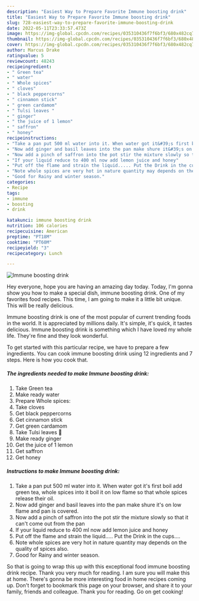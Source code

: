 ```yaml
---
description: "Easiest Way to Prepare Favorite Immune boosting drink"
title: "Easiest Way to Prepare Favorite Immune boosting drink"
slug: 728-easiest-way-to-prepare-favorite-immune-boosting-drink
date: 2022-05-11T23:33:57.473Z
image: https://img-global.cpcdn.com/recipes/035310436f7f6bf3/680x482cq70/immune-boosting-drink-recipe-main-photo.jpg
thumbnail: https://img-global.cpcdn.com/recipes/035310436f7f6bf3/680x482cq70/immune-boosting-drink-recipe-main-photo.jpg
cover: https://img-global.cpcdn.com/recipes/035310436f7f6bf3/680x482cq70/immune-boosting-drink-recipe-main-photo.jpg
author: Marcus Drake
ratingvalue: 5
reviewcount: 48243
recipeingredient:
- " Green tea"
- " water"
- " Whole spices"
- " cloves"
- " black peppercorns"
- " cinnamon stick"
- " green cardamom"
- " Tulsi leaves "
- " ginger"
- " the juice of 1 lemon"
- " saffron"
- " honey"
recipeinstructions:
- "Take a pan put 500 ml water into it. When water got it&#39;s first boil add green tea, whole spices into it boil it on low flame so that whole spices release their oil."
- "Now add ginger and basil leaves into the pan make shure it&#39;s on low flame and pan is covered."
- "Now add a pinch of saffron into the pot stir the mixture slowly so that it can&#39;t come out from the pan"
- "If your liquid reduce to 400 ml now add lemon juice and honey"
- "Put off the flame and strain the liquid..... Put the Drink in the cups...."
- "Note whole spices are very hot in nature quantity may depends on the quality of spices also."
- "Good for Rainy and winter season."
categories:
- Recipe
tags:
- immune
- boosting
- drink

katakunci: immune boosting drink 
nutrition: 106 calories
recipecuisine: American
preptime: "PT18M"
cooktime: "PT60M"
recipeyield: "3"
recipecategory: Lunch

---
```



![Immune boosting drink](https://img-global.cpcdn.com/recipes/035310436f7f6bf3/680x482cq70/immune-boosting-drink-recipe-main-photo.jpg)

Hey everyone, hope you are having an amazing day today. Today, I'm gonna show you how to make a special dish, immune boosting drink. One of my favorites food recipes. This time, I am going to make it a little bit unique. This will be really delicious.

Immune boosting drink is one of the most popular of current trending foods in the world. It is appreciated by millions daily. It's simple, it's quick, it tastes delicious. Immune boosting drink is something which I have loved my whole life. They're fine and they look wonderful.




To get started with this particular recipe, we have to prepare a few ingredients. You can cook immune boosting drink using 12 ingredients and 7 steps. Here is how you cook that.

<!--inarticleads1-->

##### The ingredients needed to make Immune boosting drink:

1. Take  Green tea
1. Make ready  water
1. Prepare  Whole spices:
1. Take  cloves
1. Get  black peppercorns
1. Get  cinnamon stick
1. Get  green cardamom
1. Take  Tulsi leaves 🌿
1. Make ready  ginger
1. Get  the juice of 1 lemon
1. Get  saffron
1. Get  honey




<!--inarticleads2-->

##### Instructions to make Immune boosting drink:

1. Take a pan put 500 ml water into it. When water got it&#39;s first boil add green tea, whole spices into it boil it on low flame so that whole spices release their oil.
1. Now add ginger and basil leaves into the pan make shure it&#39;s on low flame and pan is covered.
1. Now add a pinch of saffron into the pot stir the mixture slowly so that it can&#39;t come out from the pan
1. If your liquid reduce to 400 ml now add lemon juice and honey
1. Put off the flame and strain the liquid..... Put the Drink in the cups....
1. Note whole spices are very hot in nature quantity may depends on the quality of spices also.
1. Good for Rainy and winter season.




So that is going to wrap this up with this exceptional food immune boosting drink recipe. Thank you very much for reading. I am sure you will make this at home. There's gonna be more interesting food in home recipes coming up. Don't forget to bookmark this page on your browser, and share it to your family, friends and colleague. Thank you for reading. Go on get cooking!
